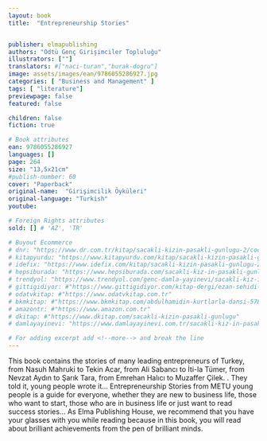 ```yaml
---
layout: book
title:  "Entrepreneurship Stories"


publisher: elmapublishing
authors: "Odtü Genç Girişimciler Topluluğu"
illustrators: [""]
translators: #["naci-turan","burak-dogru"]
image: assets/images/ean/9786055286927.jpg
categories: [ "Business and Management" ]
tags: [ "literature"]
previewpage: false
featured: false

children: false
fiction: true

# Book attributes
ean: 9786055286927
languages: []
page: 264
size: "13,5x21cm"
#publish-number: 60
cover: "Paperback"
original-name:  "Girişimcilik Öyküleri"
original-language: "Turkish"
youtube:

# Foreign Rights attributes
sold: [] # 'AZ', 'TR'

# Buyout Ecommerce
# dnr: "https://www.dr.com.tr/kitap/sacakli-kizin-pasakli-gunlugu-2/cocuk-ve-genclik/genclik-10-yas/roman-oyku/urunno=0001893059001"
# kitapyurdu: "https://www.kitapyurdu.com/kitap/sacakli-kizin-pasakli-gunlugu-2-/560122.html&filter_name=Sa%C3%A7akl%C4%B1+K%C4%B1z%27%C4%B1n+Pasakl%C4%B1+G%C3%BCnl%C3%BC%C4%9F%C3%BC+2"
# idefix: "https://www.idefix.com/kitap/sacakli-kizin-pasakli-gunlugu-2/cocuk-ve-genclik/genclik-10-yas/roman-oyku/urunno=0001893059001"
# hepsiburada: "https://www.hepsiburada.com/sacakli-kiz-in-pasakli-gunlugu-2-damla-yayinevi-p-HBV000012ER86"
# trendyol: "https://www.trendyol.com/genc-damla-yayinevi/sacakli-kiz-in-pasakli-gunlugu-2-p-54825777"
# gittigidiyor: #"https://www.gittigidiyor.com/kitap-dergi/ezan-sehidi-adnan-menderes_pdp_732728793"
# odatvkitap: #"https://www.odatvkitap.com.tr"
# bkmkitap: #"https://www.bkmkitap.com/abdulhamidin-kurtlarla-dansi-578226"
# amazontr: #"https://www.amazon.com.tr"
# dkitap: #"https://www.dkitap.com/sacakli-kizin-pasakli-gunlugu"
# damlayayinevi: "https://www.damlayayinevi.com.tr/sacakli-kiz-in-pasakli-gunlugu-2-bu-iste-bi-terslik-var"

# For adding excerpt add <!--more--> and break the line
---
```

This book contains the stories of many leading
entrepreneurs of Turkey, from Nasuh Mahruki to
Tekin Acar, from Ali Sabancı to İti-la Tümer, from
Nevzat Aydın to Şarık Tara, from Emrehan Halıcı to
Muzaffer Çilek. . They told it, young people wrote
it...
Entrepreneurship Stories from METU young people is a guide for everyone, whether they are new
to business life, those who want to start, those who
are in business life or just want to read success
stories...
As Elma Publishing House, we recommend that
you have your glasses with you while reading
because in this book, you will read about brilliant
achievements from the pen of brilliant minds.
<!--more--> 


